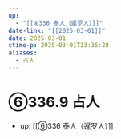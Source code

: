 ```yaml
---
up:
  - "[[⑥336 泰人（暹罗人）]]"
date-link: "[[2025-03-01]]"
date: 2025-03-01
ctime-p: 2025-03-01T13:36:28
aliases:
  - 占人
---
```


# ⑥336.9 占人

- up: [[⑥336 泰人（暹罗人）]]
